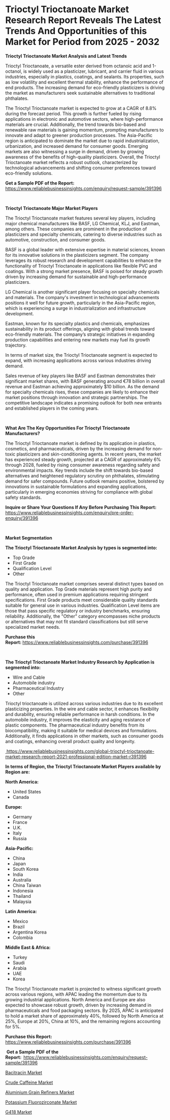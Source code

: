 <p><h1>Trioctyl Trioctanoate Market Research Report Reveals The Latest Trends And Opportunities of this Market for Period from 2025 - 2032</h1></p><p><strong>Trioctyl Trioctanoate Market Analysis and Latest Trends</strong></p>
<p><p>Trioctyl Trioctanoate, a versatile ester derived from octanoic acid and 1-octanol, is widely used as a plasticizer, lubricant, and carrier fluid in various industries, especially in plastics, coatings, and sealants. Its properties, such as low volatility and excellent thermal stability, enhance the performance of end products. The increasing demand for eco-friendly plasticizers is driving the market as manufacturers seek sustainable alternatives to traditional phthalates.</p><p>The Trioctyl Trioctanoate market is expected to grow at a CAGR of 8.8% during the forecast period. This growth is further fueled by rising applications in electronic and automotive sectors, where high-performance materials are crucial. Additionally, the trend towards bio-based and renewable raw materials is gaining momentum, prompting manufacturers to innovate and adapt to greener production processes. The Asia-Pacific region is anticipated to dominate the market due to rapid industrialization, urbanization, and increased demand for consumer goods. Emerging markets are also witnessing a surge in demand, driven by growing awareness of the benefits of high-quality plasticizers. Overall, the Trioctyl Trioctanoate market reflects a robust outlook, characterized by technological advancements and shifting consumer preferences toward eco-friendly solutions.</p></p>
<p><strong>Get a Sample PDF of the Report:&nbsp;</strong> <a href="https://www.reliablebusinessinsights.com/enquiry/request-sample/391396?utm_campaign=904&utm_medium=2&utm_source=Github&utm_content=ia&utm_term=16012025&utm_id=trioctyl-trioctanoate">https://www.reliablebusinessinsights.com/enquiry/request-sample/391396</a></p>
<p>&nbsp;</p>
<p><strong>Trioctyl Trioctanoate Major Market Players</strong></p>
<p><p>The Trioctyl Trioctanoate market features several key players, including major chemical manufacturers like BASF, LG Chemical, KLJ, and Eastman, among others. These companies are prominent in the production of plasticizers and specialty chemicals, catering to diverse industries such as automotive, construction, and consumer goods.</p><p>BASF is a global leader with extensive expertise in material sciences, known for its innovative solutions in the plasticizers segment. The company leverages its robust research and development capabilities to enhance the functionality of Trioctyl Trioctanoate in applications like flexible PVC and coatings. With a strong market presence, BASF is poised for steady growth driven by increasing demand for sustainable and high-performance plasticizers.</p><p>LG Chemical is another significant player focusing on specialty chemicals and materials. The company's investment in technological advancements positions it well for future growth, particularly in the Asia-Pacific region, which is experiencing a surge in industrialization and infrastructure development.</p><p>Eastman, known for its specialty plastics and chemicals, emphasizes sustainability in its product offerings, aligning with global trends toward eco-friendly materials. The company’s strategic initiatives in expanding production capabilities and entering new markets may fuel its growth trajectory.</p><p>In terms of market size, the Trioctyl Trioctanoate segment is expected to expand, with increasing applications across various industries driving demand. </p><p>Sales revenue of key players like BASF and Eastman demonstrates their significant market shares, with BASF generating around €78 billion in overall revenue and Eastman achieving approximately $10 billion. As the demand for specialty chemicals rises, these companies are likely to enhance their market positions through innovation and strategic partnerships. The competitive landscape indicates a promising outlook for both new entrants and established players in the coming years.</p></p>
<p>&nbsp;</p>
<p><strong>What Are The Key Opportunities For Trioctyl Trioctanoate Manufacturers?</strong></p>
<p><p>The Trioctyl Trioctanoate market is defined by its application in plastics, cosmetics, and pharmaceuticals, driven by the increasing demand for non-toxic plasticizers and skin-conditioning agents. In recent years, the market has experienced steady growth, projected at a CAGR of approximately 6% through 2028, fueled by rising consumer awareness regarding safety and environmental impacts. Key trends include the shift towards bio-based alternatives and heightened regulatory scrutiny on phthalates, stimulating demand for safer compounds. Future outlook remains positive, bolstered by innovations in sustainable formulations and expanding applications, particularly in emerging economies striving for compliance with global safety standards.</p></p>
<p><strong>Inquire or Share Your Questions If Any Before Purchasing This Report:</strong> <a href="https://www.reliablebusinessinsights.com/enquiry/pre-order-enquiry/391396?utm_campaign=904&utm_medium=2&utm_source=Github&utm_content=ia&utm_term=16012025&utm_id=trioctyl-trioctanoate">https://www.reliablebusinessinsights.com/enquiry/pre-order-enquiry/391396</a></p>
<p>&nbsp;</p>
<p><strong>Market Segmentation</strong></p>
<p><strong>The Trioctyl Trioctanoate Market Analysis by types is segmented into:</strong></p>
<p><ul><li>Top Grade</li><li>First Grade</li><li>Qualification Level</li><li>Other</li></ul></p>
<p><p>The Trioctyl Trioctanoate market comprises several distinct types based on quality and application. Top Grade materials represent high purity and performance, often used in premium applications requiring stringent specifications. First Grade products meet considerable quality standards suitable for general use in various industries. Qualification Level items are those that pass specific regulatory or industry benchmarks, ensuring reliability. Additionally, the "Other" category encompasses niche products or alternatives that may not fit standard classifications but still serve specialized market needs.</p></p>
<p><strong>Purchase this Report:&nbsp;</strong><a href="https://www.reliablebusinessinsights.com/purchase/391396?utm_campaign=904&utm_medium=2&utm_source=Github&utm_content=ia&utm_term=16012025&utm_id=trioctyl-trioctanoate">https://www.reliablebusinessinsights.com/purchase/391396</a></p>
<p>&nbsp;</p>
<p><strong>The Trioctyl Trioctanoate Market Industry Research by Application is segmented into:</strong></p>
<p><ul><li>Wire and Cable</li><li>Automobile industry</li><li>Pharmaceutical Industry</li><li>Other</li></ul></p>
<p><p>Trioctyl trioctanoate is utilized across various industries due to its excellent plasticizing properties. In the wire and cable sector, it enhances flexibility and durability, ensuring reliable performance in harsh conditions. In the automobile industry, it improves the elasticity and aging resistance of plastic components. The pharmaceutical industry benefits from its biocompatibility, making it suitable for medical devices and formulations. Additionally, it finds applications in other markets, such as consumer goods and coatings, enhancing overall product quality and longevity.</p></p>
<p><a href="https://www.reliablebusinessinsights.com/global-trioctyl-trioctanoate-market-research-report-2021-professional-edition-market-r391396?utm_campaign=904&utm_medium=2&utm_source=Github&utm_content=ia&utm_term=16012025&utm_id=trioctyl-trioctanoate">&nbsp;https://www.reliablebusinessinsights.com/global-trioctyl-trioctanoate-market-research-report-2021-professional-edition-market-r391396</a></p>
<p><strong>In terms of Region, the Trioctyl Trioctanoate Market Players available by Region are:</strong></p>
<p>
    <p> <strong> North America: </strong>
        <ul>
            <li>United States</li>
            <li>Canada</li>
        </ul>
        </p> 
    <p> <strong> Europe: </strong>
        <ul>
            <li>Germany</li>
            <li>France</li>
            <li>U.K.</li>
            <li>Italy</li>
            <li>Russia</li>
        </ul>
        </p> 
    <p> <strong> Asia-Pacific: </strong>
        <ul>
            <li>China</li>
            <li>Japan</li>
            <li>South Korea</li>
            <li>India</li>
            <li>Australia</li>
            <li>China Taiwan</li>
            <li>Indonesia</li>
            <li>Thailand</li>
            <li>Malaysia</li>
        </ul>
        </p> 
    <p> <strong> Latin America: </strong>
        <ul>
            <li>Mexico</li>
            <li>Brazil</li>
            <li>Argentina Korea</li>
            <li>Colombia</li>
        </ul>
        </p> 
    <p> <strong> Middle East & Africa: </strong>
        <ul>
            <li>Turkey</li>
            <li>Saudi</li>
            <li>Arabia</li>
            <li>UAE</li>
            <li>Korea</li>
        </ul>
    </p>
    </p>
<p><p>The Trioctyl Trioctanoate market is projected to witness significant growth across various regions, with APAC leading the momentum due to its growing industrial applications. North America and Europe are also expected to showcase robust growth, driven by increasing demand in pharmaceuticals and food packaging sectors. By 2025, APAC is anticipated to hold a market share of approximately 40%, followed by North America at 25%, Europe at 20%, China at 10%, and the remaining regions accounting for 5%.</p></p>
<p><strong>Purchase this Report: </strong><a href="https://www.reliablebusinessinsights.com/purchase/391396?utm_campaign=904&utm_medium=2&utm_source=Github&utm_content=ia&utm_term=16012025&utm_id=trioctyl-trioctanoate">https://www.reliablebusinessinsights.com/purchase/391396</a></p>
<p>&nbsp;<strong>Get a Sample PDF of the Report:&nbsp;&nbsp;</strong><a href="https://www.reliablebusinessinsights.com/enquiry/request-sample/391396?utm_campaign=904&utm_medium=2&utm_source=Github&utm_content=ia&utm_term=16012025&utm_id=trioctyl-trioctanoate">https://www.reliablebusinessinsights.com/enquiry/request-sample/391396</a></p>
<p><strong></strong></p>
<p><p><a href="https://github.com/kimberjam0i/Market-Research-Report-List-1/blob/main/bacitracin-market.md?utm_campaign=904&utm_medium=2&utm_source=Github&utm_content=ia&utm_term=16012025&utm_id=trioctyl-trioctanoate">Bacitracin Market</a></p><p><a href="https://github.com/lashaunm5st/Market-Research-Report-List-1/blob/main/crude-caffeine-market.md?utm_campaign=904&utm_medium=2&utm_source=Github&utm_content=ia&utm_term=16012025&utm_id=trioctyl-trioctanoate">Crude Caffeine Market</a></p><p><a href="https://github.com/darenph8er/Market-Research-Report-List-1/blob/main/aluminium-grain-refiners-market.md?utm_campaign=904&utm_medium=2&utm_source=Github&utm_content=ia&utm_term=16012025&utm_id=trioctyl-trioctanoate">Aluminium Grain Refiners Market</a></p><p><a href="https://github.com/osbornrdaflalo/Market-Research-Report-List-1/blob/main/potassium-fluorozirconate-market.md?utm_campaign=904&utm_medium=2&utm_source=Github&utm_content=ia&utm_term=16012025&utm_id=trioctyl-trioctanoate">Potassium Fluorozirconate Market</a></p><p><a href="https://github.com/ElviraLeka1962/Market-Research-Report-List-1/blob/main/g418-market.md?utm_campaign=904&utm_medium=2&utm_source=Github&utm_content=ia&utm_term=16012025&utm_id=trioctyl-trioctanoate">G418 Market</a></p></p>